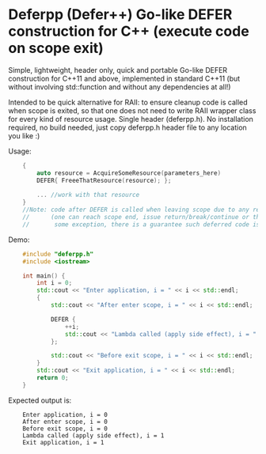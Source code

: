 # Deferpp (Defer++) Go-like DEFER construction for C++ (execute code on scope exit)

Simple, lightweight, header only, quick and portable Go-like DEFER construction for C++11 and above,
implemented in standard C++11 (but without involving std::function and without any dependencies at all!)

Intended to be quick alternative for RAII: to ensure cleanup code is called
when scope is exited, so that one does not need to write RAII wrapper
class for every kind of resource usage.
Single header (deferpp.h). No installation required, no build needed,
just copy deferpp.h header file to any location you like :)
  
Usage:
```cpp
    {
        auto resource = AcquireSomeResource(parameters_here)
        DEFER{ FreeeThatResource(resource); };
        
        ... //work with that resource
    }
    //Note: code after DEFER is called when leaving scope due to any reason
    //      (one can reach scope end, issue return/break/continue or throw
    //       some exception, there is a guarantee such deferred code is called)
```
Demo:
```cpp
    #include "deferpp.h"
    #include <iostream>

    int main() {
        int i = 0;
        std::cout << "Enter application, i = " << i << std::endl;
        {
            std::cout << "After enter scope, i = " << i << std::endl;

            DEFER {
                ++i;
                std::cout << "Lambda called (apply side effect), i = " << i << std::endl;
            };

            std::cout << "Before exit scope, i = " << i << std::endl;
        }
        std::cout << "Exit application, i = " << i << std::endl;
        return 0;
    }
```
Expected output is:

        Enter application, i = 0
        After enter scope, i = 0
        Before exit scope, i = 0
        Lambda called (apply side effect), i = 1
        Exit application, i = 1
